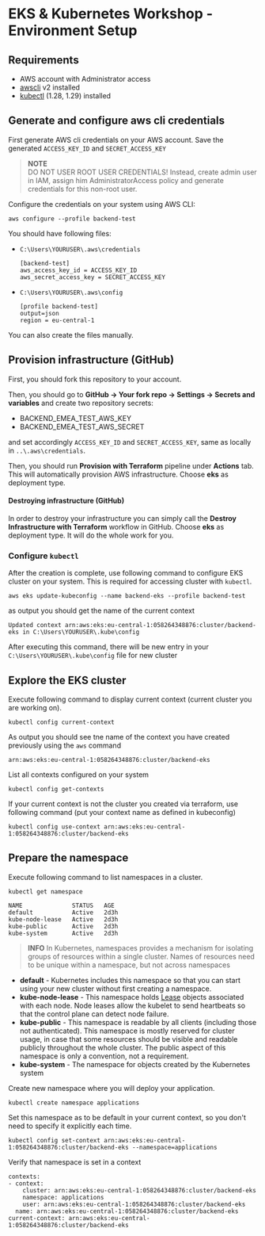 # EKS & Kubernetes Workshop - Environment Setup

## Requirements

* AWS account with Administrator access
* [awscli](https://docs.aws.amazon.com/cli/latest/userguide/getting-started-install.htmlhttps://docs.aws.amazon.com/cli/latest/userguide/getting-started-install.html) v2 installed
* [kubectl](https://kubernetes.io/docs/tasks/tools/) (1.28, 1.29) installed

## Generate and configure aws cli credentials

First generate AWS cli credentials on your AWS account. Save the generated `ACCESS_KEY_ID` and `SECRET_ACCESS_KEY`  

> **NOTE**  
> DO NOT USER ROOT USER CREDENTIALS! Instead, create admin user in IAM, assign him AdministratorAccess policy and generate credentials for this non-root user.

Configure the credentials on your system using AWS CLI:

```
aws configure --profile backend-test
```

You should have following files:
* `C:\Users\YOURUSER\.aws\credentials` 
    ```
    [backend-test]
    aws_access_key_id = ACCESS_KEY_ID
    aws_secret_access_key = SECRET_ACCESS_KEY
    ```
* `C:\Users\YOURUSER\.aws\config`
    ```
    [profile backend-test]
    output=json
    region = eu-central-1
    ```

You can also create the files manually.

## Provision infrastructure (GitHub)
First, you should fork this repository to your account.

Then, you should go to **GitHub -> Your fork repo -> Settings -> Secrets and variables** and create two repository secrets:
* BACKEND_EMEA_TEST_AWS_KEY
* BACKEND_EMEA_TEST_AWS_SECRET

and set accordingly `ACCESS_KEY_ID` and `SECRET_ACCESS_KEY`, same as locally in `..\.aws\credentials`.

Then, you should run **Provision with Terraform** pipeline under **Actions** tab. This will automatically provision AWS infrastructure. Choose **eks** as deployment type.

#### Destroying infrastructure (GitHub)
In order to destroy your infrastructure you can simply call the **Destroy Infrastructure with Terraform** workflow in GitHub. Choose **eks** as deployment type. It will do the whole work for you.

### Configure `kubectl`

After the creation is complete, use following command to configure EKS cluster on your system. This is required for accessing cluster with `kubectl`. 
```
aws eks update-kubeconfig --name backend-eks --profile backend-test
```
as output you should get the name of the current context
```
Updated context arn:aws:eks:eu-central-1:058264348876:cluster/backend-eks in C:\Users\YOURUSER\.kube\config
```

After executing this command, there will be new entry in your `C:\Users\YOURUSER\.kube\config` file for new cluster

## Explore the EKS cluster

Execute following command to display current context (current cluster you are working on). 
```
kubectl config current-context
```
As output you should see tne name of the context you have created previously using the `aws` command
```
arn:aws:eks:eu-central-1:058264348876:cluster/backend-eks
```

List all contexts configured on your system
```
kubectl config get-contexts
```

If your current context is not the cluster you created via terraform, use following command (put your context name as defined in kubeconfig)
```
kubectl config use-context arn:aws:eks:eu-central-1:058264348876:cluster/backend-eks
```

## Prepare the namespace

Execute following command to list namespaces in a cluster. 
```
kubectl get namespace
```
```
NAME              STATUS   AGE
default           Active   2d3h
kube-node-lease   Active   2d3h
kube-public       Active   2d3h
kube-system       Active   2d3h
```

> **INFO** 
> In Kubernetes, namespaces provides a mechanism for isolating groups of resources within a single cluster. Names of resources need to be unique within a namespace, but not across namespaces

* **default** - Kubernetes includes this namespace so that you can start using your new cluster without first creating a namespace.
* **kube-node-lease** - This namespace holds [Lease](https://kubernetes.io/docs/concepts/architecture/leases/) objects associated with each node. Node leases allow the kubelet to send heartbeats so that the control plane can detect node failure.
* **kube-public** - This namespace is readable by all clients (including those not authenticated). This namespace is mostly reserved for cluster usage, in case that some resources should be visible and readable publicly throughout the whole cluster. The public aspect of this namespace is only a convention, not a requirement.
* **kube-system** - The namespace for objects created by the Kubernetes system

Create new namespace where you will deploy your application. 
```
kubectl create namespace applications
```

Set this namespace as to be default in your current context, so you don't need to specify it explicitly each time.
``` 
kubectl config set-context arn:aws:eks:eu-central-1:058264348876:cluster/backend-eks --namespace=applications
```

Verify that namespace is set in a context
```
contexts:
- context:
    cluster: arn:aws:eks:eu-central-1:058264348876:cluster/backend-eks
    namespace: applications
    user: arn:aws:eks:eu-central-1:058264348876:cluster/backend-eks
  name: arn:aws:eks:eu-central-1:058264348876:cluster/backend-eks
current-context: arn:aws:eks:eu-central-1:058264348876:cluster/backend-eks
```